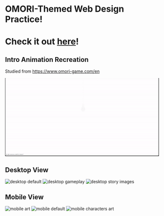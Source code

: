 # OMORI-Themed Web Design Practice!

# Check it out [here](https://iemontine.github.io/WebDevPractice-OMORI/)!

## Intro Animation Recreation 
Studied from https://www.omori-game.com/en

<img src="resources/preview.gif" width="900" />

## Desktop View
![desktop default](https://github.com/Iemontine/WebDevPractice-OMORI/assets/95956143/04998d12-7cc8-4390-83b0-4575efeffcef)
![desktop gameplay](https://github.com/Iemontine/WebDevPractice-OMORI/assets/95956143/08826f62-8587-4f44-b943-f83b3329dedf)
![desktop story images](https://github.com/Iemontine/WebDevPractice-OMORI/assets/95956143/cb4df15d-db7c-4292-b849-0036ff6133e1)

## Mobile View
![mobile art](https://github.com/Iemontine/WebDevPractice-OMORI/assets/95956143/80fa5c22-fc28-4761-b1d6-2dee1af8419e)
![mobile default](https://github.com/Iemontine/WebDevPractice-OMORI/assets/95956143/de5edd1c-4427-40b5-bfb1-39eed2ba08d5)
![mobile characters art](https://github.com/Iemontine/WebDevPractice-OMORI/assets/95956143/cf63dae8-f90f-41ef-967b-7faec9a9f1c9)
